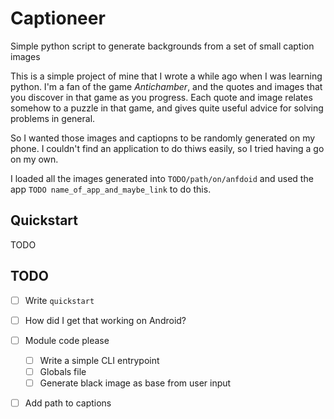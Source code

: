 # Captioneer
Simple python script to generate backgrounds from a set of small caption images

This is a simple project of mine that I wrote a while ago when I was learning python. I'm a fan of
the game *Antichamber*, and the quotes and images that you discover in that game as you progress.
Each quote and image relates somehow to a puzzle in that game, and gives quite useful advice for
solving problems in general.

So I wanted those images and captiopns to be randomly generated on my phone. I couldn't find an
application to do thiws easily, so I tried having a go on my own.

I loaded all the images generated into `TODO/path/on/anfdoid` and used the app `TODO
name_of_app_and_maybe_link` to do this.

## Quickstart
TODO

## TODO
- [ ] Write `quickstart`
- [ ] How did I get that working on Android?
- [ ] Module code please
    - [ ] Write a simple CLI entrypoint
    - [ ] Globals file
    - [ ] Generate black image as base from user input
- [ ] Add path to captions

